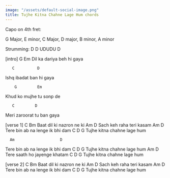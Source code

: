 ```yaml
---
image: "/assets/default-social-image.png"
title: Tujhe Kitna Chahne Lage Hum chords
---
```


Capo on 4th fret:
 
G Major, E minor, C Major, D major, B minor, A minor
 
Strumming: D D UDUDU D
 
[intro]
       G             Em
Dil ka dariya beh hi gaya
 
       C          D
Ishq ibadat ban hi gaya
 
        G         Em
Khud ko mujhe tu sonp de
 
       C         D
Meri zaroorat tu ban gaya
 
 
[verse 1]
         C            Bm
Baat dil ki nazron ne ki
         Am            D
Sach keh raha teri kasam
     Am                     D
Tere bin ab na lenge ik bhi dam
        C     D         G
Tujhe kitna chahne lage hum
 
      Am                    D
Tere bin ab na lenge ik bhi dam
       C     D         G
Tujhe kitna chahne lage hum
      Am                D
Tere saath ho jayenge khatam
        C     D         G
Tujhe kitna chahne lage hum
 
 
[verse 2]
         C            Bm
Baat dil ki nazron ne ki
         Am            D
Sach keh raha teri kasam
     Am                     D
Tere bin ab na lenge ik bhi dam
        C     D         G
Tujhe kitna chahne lage hum